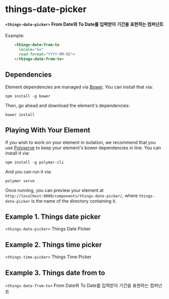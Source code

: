 # things-date-picker

#### `<things-date-picker>` From Date와 To Date를 입력받아 기간을 표현하는 컴퍼넌트

  Example:

```html
    <things-date-from-to
      locale="ko"
      read-format="YYYY-MM-DD">
    </things-date-from-to>
```



## Dependencies

Element dependencies are managed via [Bower](http://bower.io/). You can
install that via:

    npm install -g bower

Then, go ahead and download the element's dependencies:

    bower install


## Playing With Your Element

If you wish to work on your element in isolation, we recommend that you use
[Polyserve](https://github.com/PolymerLabs/polyserve) to keep your element's
bower dependencies in line. You can install it via:

    npm install -g polymer-cli

And you can run it via:

    polymer serve

Once running, you can preview your element at
`http://localhost:8080/components/things-date-picker/`, where `things-date-picker` is the name of the directory containing it.


## Example 1. Things date picker
`<things-date-picker>` Things Date Picker

## Example 2. Things time picker
`<things-time-picker>` Things Time Picker

## Example 3. Things date from to
`<things-date-from-to>` From Date와 To Date를 입력받아 기간을 표현하는 컴퍼넌트
